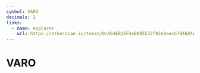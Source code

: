 ```yaml
---
symbol: VARO
decimals: 2
links:
  - name: explorer
    url: https://etherscan.io/token/0xA64E816F4eB895533f93e0aecb79468Ab57D00ff
---
```


# VARO
